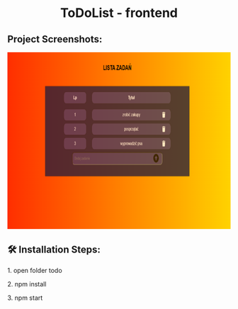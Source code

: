 <h1 align="center" id="title">ToDoList - frontend</h1>

<h2>Project Screenshots:</h2>

<img src="https://github.com/dans100/ToDoList-frontend/blob/main/public/view.png" alt="project-screenshot" width="800" height="400/">

<h2>🛠️ Installation Steps:</h2>

<p>1. open folder todo</p>

<p>2. npm install</p>

<p>3. npm start</p>
